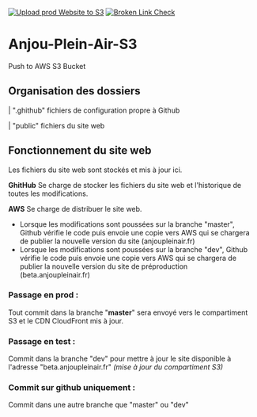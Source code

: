 [![Upload prod Website to S3](https://github.com/Eyquinox/Anjou-Plein-Air-S3/actions/workflows/main.yml/badge.svg)](https://github.com/Eyquinox/Anjou-Plein-Air-S3/actions/workflows/main.yml)
[![Broken Link Check](https://github.com/Eyquinox/Anjou-Plein-Air-S3/actions/workflows/broken-link-check.yml/badge.svg)](https://github.com/Eyquinox/Anjou-Plein-Air-S3/actions/workflows/broken-link-check.yml)
# Anjou-Plein-Air-S3
Push to AWS S3 Bucket

## Organisation des dossiers
| ".ghithub" fichiers de configuration propre à Github

| "public" fichiers du site web

## Fonctionnement du site web
Les fichiers du site web sont stockés et mis à jour ici.

**GhitHub** Se charge de stocker les fichiers du site web et l'historique de toutes les modifications.

**AWS** Se charge de distribuer le site web.

- Lorsque les modifications sont poussées sur la branche "master", Github vérifie le code puis envoie une copie vers AWS qui se chargera de publier la nouvelle version du site (anjoupleinair.fr)
- Lorsque les modifications sont poussées sur la branche "dev", Github vérifie le code puis envoie une copie vers AWS qui se chargera de publier la nouvelle version du site de préproduction (beta.anjoupleinair.fr)

### Passage en prod :
Tout commit dans la branche "**master**" sera envoyé vers le compartiment S3 et le CDN CloudFront mis à jour.

### Passage en test :
Commit dans la branche "dev" pour mettre à jour le site disponible à l'adresse "beta.anjoupleinair.fr" *(mise à jour du compartiment S3)*

### Commit sur github uniquement :
Commit dans une autre branche que "master" ou "dev"
